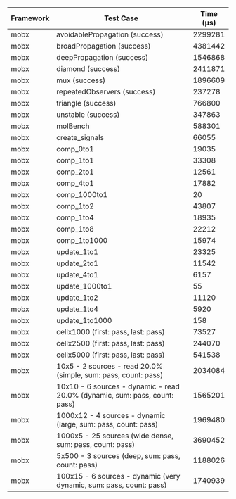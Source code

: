 | Framework | Test Case | Time (μs) |
| --- | --- | --- |
| mobx | avoidablePropagation (success) | 2299281 |
| mobx | broadPropagation (success) | 4381442 |
| mobx | deepPropagation (success) | 1546868 |
| mobx | diamond (success) | 2411871 |
| mobx | mux (success) | 1896609 |
| mobx | repeatedObservers (success) | 237278 |
| mobx | triangle (success) | 766800 |
| mobx | unstable (success) | 347863 |
| mobx | molBench | 588301 |
| mobx | create_signals | 66055 |
| mobx | comp_0to1 | 19035 |
| mobx | comp_1to1 | 33308 |
| mobx | comp_2to1 | 12561 |
| mobx | comp_4to1 | 17882 |
| mobx | comp_1000to1 | 20 |
| mobx | comp_1to2 | 43807 |
| mobx | comp_1to4 | 18935 |
| mobx | comp_1to8 | 22212 |
| mobx | comp_1to1000 | 15974 |
| mobx | update_1to1 | 23325 |
| mobx | update_2to1 | 11542 |
| mobx | update_4to1 | 6157 |
| mobx | update_1000to1 | 55 |
| mobx | update_1to2 | 11120 |
| mobx | update_1to4 | 5920 |
| mobx | update_1to1000 | 158 |
| mobx | cellx1000 (first: pass, last: pass) | 73527 |
| mobx | cellx2500 (first: pass, last: pass) | 244070 |
| mobx | cellx5000 (first: pass, last: pass) | 541538 |
| mobx | 10x5 - 2 sources - read 20.0% (simple, sum: pass, count: pass) | 2034084 |
| mobx | 10x10 - 6 sources - dynamic - read 20.0% (dynamic, sum: pass, count: pass) | 1565201 |
| mobx | 1000x12 - 4 sources - dynamic (large, sum: pass, count: pass) | 1969480 |
| mobx | 1000x5 - 25 sources (wide dense, sum: pass, count: pass) | 3690452 |
| mobx | 5x500 - 3 sources (deep, sum: pass, count: pass) | 1188026 |
| mobx | 100x15 - 6 sources - dynamic (very dynamic, sum: pass, count: pass) | 1740939 |
